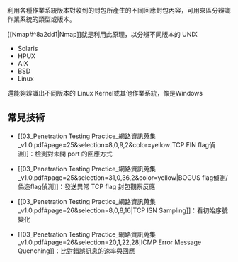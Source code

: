 利用各種作業系統版本對收到的封包所產生的不同回應封包內容，可用來區分辨識作業系統的類型或版本。

[[Nmap#^8a2dd1|Nmap]]就是利用此原理，以分辨不同版本的 UNIX
- Solaris
- HPUX
- AIX
- BSD
- Linux

還能夠辨識出不同版本的 Linux Kernel或其他作業系統，像是Windows

## 常見技術

- [[03_Penetration Testing Practice_網路資訊蒐集_v1.0.pdf#page=25&selection=8,0,9,2&color=yellow|TCP FIN flag偵測]]：檢測對未開 port 的回應方式
    
- [[03_Penetration Testing Practice_網路資訊蒐集_v1.0.pdf#page=25&selection=31,0,36,2&color=yellow|BOGUS flag偵測/偽造flag偵測]]：發送異常 TCP flag 封包觀察反應
    
- [[03_Penetration Testing Practice_網路資訊蒐集_v1.0.pdf#page=26&selection=8,0,8,16|TCP ISN Sampling]]：看初始序號變化
    
- [[03_Penetration Testing Practice_網路資訊蒐集_v1.0.pdf#page=26&selection=20,1,22,28|ICMP Error Message Quenching]]：比對錯誤訊息的速率與回應

